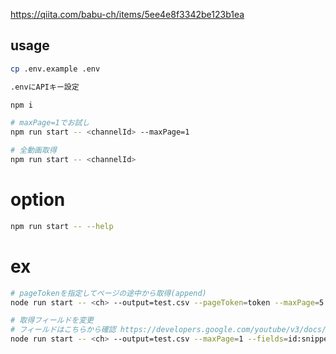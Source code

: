 
https://qiita.com/babu-ch/items/5ee4e8f3342be123b1ea

## usage

```sh
cp .env.example .env

.envにAPIキー設定

npm i

# maxPage=1でお試し
npm run start -- <channelId> --maxPage=1

# 全動画取得
npm run start -- <channelId>
```

# option

```sh
npm run start -- --help
````


# ex

```sh
# pageTokenを指定してページの途中から取得(append)
node run start -- <ch> --output=test.csv --pageToken=token --maxPage=5

# 取得フィールドを変更
# フィールドはこちらから確認 https://developers.google.com/youtube/v3/docs/playlistItems?hl=ja#resource
node run start -- <ch> --output=test.csv --maxPage=1 --fields=id:snippet.resourceId.videoId,title:snippet.title,published:snippet.publishedAt
```
